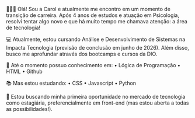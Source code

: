 🙋🏻‍♀️ Olá! Sou a Carol e atualmente me encontro em um momento de transição de carreira. Após 4 anos de estudos e atuação em Psicologia, resolvi tentar algo novo e que há muito tempo me chamava atenção: a área de tecnologia!

💻 Atualmente, estou cursando Análise e Desenvolvimento de Sistemas na Impacta Tecnologia (previsão de conclusão em junho de 2026). Além disso, busco me aprofundar através dos bootcamps e cursos da DIO.

🧠 Até o momento possuo conhecimento em:
• Lógica de Programação
• HTML
• Github

📚 Mas estou estudando:
• CSS
• Javascript
• Python

🔎 Estou buscando minha primeira oportunidade no mercado de tecnologia como estagiária, preferencialmente em front-end (mas estou aberta a todas as possibilidades!). 

<!---
carolrocker/carolrocker is a ✨ special ✨ repository because its `README.md` (this file) appears on your GitHub profile.
You can click the Preview link to take a look at your changes.
--->
